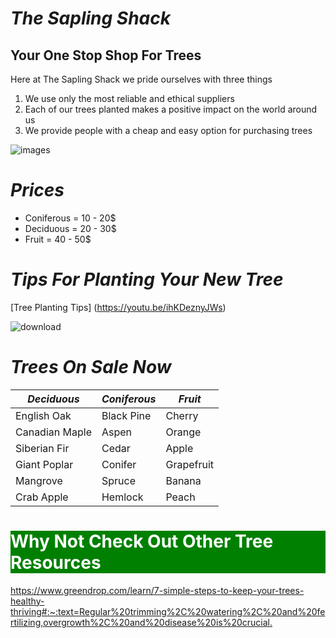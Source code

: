 # **_The Sapling Shack_**
## Your One Stop Shop For Trees
Here at The Sapling Shack we pride ourselves with three things
1. We use only the most reliable and ethical suppliers
2. Each of our trees planted makes a positive impact on the world around us
3. We provide people with a cheap and easy option for purchasing trees


![images](https://github.com/ComradeCat08/Client-side-scripting/assets/167794377/b4777489-3f02-457b-90c0-cfc487d92e1d)

  
# **_Prices_**
* Coniferous = 10 - 20$
* Deciduous = 20 - 30$
* Fruit = 40 - 50$



# **_Tips For Planting Your New Tree_**
[Tree Planting Tips] (https://youtu.be/ihKDeznyJWs)


![download](https://github.com/ComradeCat08/Client-side-scripting/assets/167794377/1c79cf4f-9b47-43bb-b53e-6b77737d05bd)

# **_Trees On Sale Now_**


| **_Deciduous_**  | **_Coniferous_** | **_Fruit_** |
| ------------- | ------------- | ------------- |
| English Oak  | Black Pine  | Cherry |
| Canadian Maple  | Aspen  | Orange |
| Siberian Fir | Cedar | Apple |
| Giant Poplar | Conifer | Grapefruit |
| Mangrove | Spruce | Banana |
| Crab Apple | Hemlock | Peach |

<!DOCTYPE html>
<html>
<head>
</head>
<body>

<h1 style="background-color:green;color:white"> Why Not Check Out Other Tree Resources </h1>
<a href="url">https://www.greendrop.com/learn/7-simple-steps-to-keep-your-trees-healthy-thriving#:~:text=Regular%20trimming%2C%20watering%2C%20and%20fertilizing,overgrowth%2C%20and%20disease%20is%20crucial.</p>

</body>
</html>
